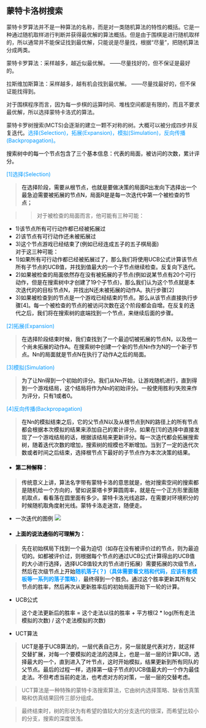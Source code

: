## 蒙特卡洛树搜索
蒙特卡罗算法并不是一种算法的名称，而是对一类随机算法的特性的概括。它是一种通过随机取样进行判断并获得最优解的算法概括。但是由于围棋是进行随机取样的，所以通常并不能保证找到最优解，只能说是尽量找，根据“尽量”，把随机算法分成两类。

蒙特卡罗算法：采样越多，越近似最优解。
——尽量找好的，但不保证是最好的。

拉斯维加斯算法：采样越多，越有机会找到最优解。
——尽量找最好的，但不保证能找得到。

对于围棋程序而言，因为每一步棋的运算时间、堆栈空间都是有限的，而且不要求最优解，所以选择蒙特卡洛式的算法。

蒙特卡罗树搜索(MCTS)会逐渐的建立一颗不对称的树。大概可以被分成四步并反复迭代。<font color=#0099ff>选择(Selection)，拓展(Expansion)，模拟(Simulation)，反向传播(Backpropagation)。

<font color=#>搜索树中的每一个节点包含了三个基本信息：代表的局面，被访问的次数，累计评分。

<font color=#0099ff>[1]选择(Selection)<font color=#>

><font color=#>在选择阶段，需要从根节点，也就是要做决策的局面R出发向下选择出一个最急迫需要被拓展的节点N，局面R是是每一次迭代中第一个被检查的节点；

>>对于被检查的局面而言，他可能有三种可能：          
* 1)该节点所有可行动作都已经被拓展过     
* 2)该节点有可行动作还未被拓展过     
* 3)这个节点游戏已经结束了(例如已经连成五子的五子棋局面)  
对于这三种可能：     
* 1)如果所有可行动作都已经被拓展过了，那么我们将使用UCB公式计算该节点所有子节点的UCB值，并找到值最大的一个子节点继续检查。反复向下迭代。     
* 2)如果被检查的局面依然存在没有被拓展的子节点(例如说某节点有20个可行动作，但是在搜索树中才创建了19个子节点)，那么我们认为这个节点就是本次迭代的的目标节点N，并找出N还未被拓展的动作A。执行步骤[2]     
* 3)如果被检查到的节点是一个游戏已经结束的节点。那么从该节点直接执行步骤[4]。每一个被检查的节点的被访问次数在这个阶段都会自增。在反复的迭代之后，我们将在搜索树的底端找到一个节点，来继续后面的步骤。
     
<font color=#0099ff>[2]拓展(Expansion)<font color=#>
><font color=#>在选择阶段结束时候，我们查找到了一个最迫切被拓展的节点N，以及他一个尚未拓展的动作A。在搜索树中创建一个新的节点Nn作为N的一个新子节点。Nn的局面就是节点N在执行了动作A之后的局面。

<font color=#0099ff>[3]模拟(Simulation)<font color=#>
><font color=#>为了让Nn得到一个初始的评分。我们从Nn开始，让游戏随机进行，直到得到一个游戏结局，这个结局将作为Nn的初始评分。一般使用胜利/失败来作为评分，只有1或者0。

<font color=#0099ff>[4]反向传播(Backpropagation)<font color=#>
><font color=#>在Nn的模拟结束之后，它的父节点N以及从根节点到N的路径上的所有节点都会根据本次模拟的结果来添加自己的累计评分。如果在[1]的选择中直接发现了一个游戏结局的话，根据该结局来更新评分。每一次迭代都会拓展搜索树，随着迭代次数的增加，搜索树的规模也不断增加。当到了一定的迭代次数或者时间之后结束，选择根节点下最好的子节点作为本次决策的结果。

* #### 第二种解释：

><font color=#>传统意义上讲，算法名字带有蒙特卡洛的意思就是，他对搜索空间的搜索都是随机给一个方向的，譬如说蒙塔卡罗算圆周率，就是在一个正方形里面随机取点，看看落在圆里面有多少。蒙特卡洛光线追踪，在需要对环境积分的时候随机取角度射光线。蒙特卡洛走迷宫，随便走。

* 一次迭代的图例
![](https://pic3.zhimg.com/50/v2-2e1fec1b6a9b54562bb38c0e342dc096_hd.png)

* #### 上面的说法通俗的可理解为：
> <font color=#>先在初始棋局下找到一个最为迫切（如存在没有被评价过的节点，则为最迫切的。如都被评价过，则根据每个节点的通过UCB公式计算得出的UCB值的大小进行选择，选择UCB值较大的节点进行拓展）需要拓展的次级节点，然后在次级节点上开始<font color=#0099ff>__随机落子(？)（具体需要看文档和代码，应该有套模板等一系列的落子策略）__，<font color=#>最终得到一个胜负。通过这个胜率更新其所有父节点的胜率，然后再次从更新胜率后的初始局面开始下一轮的计算。

* UCB公式

> <font color=#>这个走法更新后的胜率 = 这个走法以往的胜率 + 平方根(2 * log(所有走法模拟的次数) / 这个走法模拟的次数)

* UCT算法

> <font color=#>UCT是基于UCB算法的，一层代表自己方，另一层就是代表对方，就这样交替扩展，对每一个要模拟的走法的选择上，也是一层一层的计算UCB，选择最大的一个，直到进入了叶节点，这时开始模拟，结果更新到所有同队的父节点。最后的过程一样，选择第一级子节点的UCB值最大的一个作为最佳走法。不但考虑当前的走法，也考虑对方的对策，一层一层的交替考虑。

>UCT算法是一种特殊的蒙特卡洛搜索算法，它由树内选择策略、缺省仿真策略和仿真结果回传三部分组成。

>最终结束时，树的形状为有希望的值较大的分支迭代的很深，而希望比较小的分支，搜索的深度很浅。
